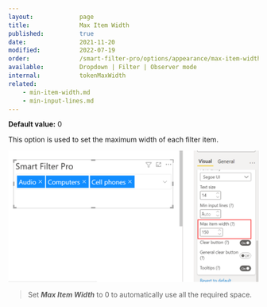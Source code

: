 ```yaml
---
layout:             page
title:              Max Item Width
published:          true
date:               2021-11-20
modified:           2022-07-19
order:              /smart-filter-pro/options/appearance/max-item-width
available:          Dropdown | Filter | Observer mode
internal:           tokenMaxWidth
related:
    - min-item-width.md
    - min-input-lines.md
---
```


**Default value:** 0

This option is used to set the maximum width of each filter item. 

<img src="images/appearance-max-width.png" width="550">   

> Set ***Max Item Width*** to 0 to automatically use all the required space.   
